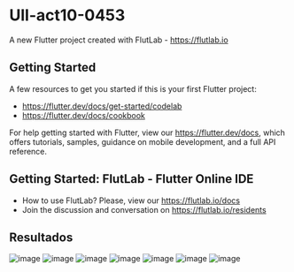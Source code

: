 # Ull-act10-0453

A new Flutter project created with FlutLab - https://flutlab.io

## Getting Started

A few resources to get you started if this is your first Flutter project:

- https://flutter.dev/docs/get-started/codelab
- https://flutter.dev/docs/cookbook

For help getting started with Flutter, view our
https://flutter.dev/docs, which offers tutorials,
samples, guidance on mobile development, and a full API reference.

## Getting Started: FlutLab - Flutter Online IDE

- How to use FlutLab? Please, view our https://flutlab.io/docs
- Join the discussion and conversation on https://flutlab.io/residents

## Resultados
![image](https://github.com/aecortega/Ull-act10-0453/assets/143548446/160ec26d-f9df-4b31-9546-22d8b8b3c16a)
![image](https://github.com/aecortega/Ull-act10-0453/assets/143548446/c3f169f7-0581-4286-9cba-9cdeda0767b4)
![image](https://github.com/aecortega/Ull-act10-0453/assets/143548446/e2f82587-9327-4478-b0b3-1b95e1b1b8e2)
![image](https://github.com/aecortega/Ull-act10-0453/assets/143548446/6fef0c6b-4801-4f62-8493-1b908d07b00e)
![image](https://github.com/aecortega/Ull-act10-0453/assets/143548446/1416f501-ba96-4e81-ba2a-3a0c91372bc0)
![image](https://github.com/aecortega/Ull-act10-0453/assets/143548446/abb96903-aeb6-4589-8e48-a689c2ce282b)
![image](https://github.com/aecortega/Ull-act10-0453/assets/143548446/60e9d550-cfff-4138-bc2f-ec0c82a53a9b)
